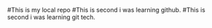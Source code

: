 #This is my local repo
#This is second i was learning github.
#This is second i was learning git tech.
